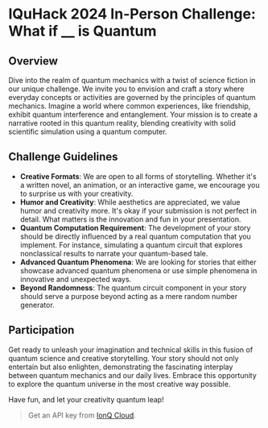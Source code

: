 # IQuHack 2024 In-Person Challenge: What if __ is Quantum

## Overview
Dive into the realm of quantum mechanics with a twist of science fiction in our unique challenge. We invite you to envision and craft a story where everyday concepts or activities are governed by the principles of quantum mechanics. Imagine a world where common experiences, like friendship, exhibit quantum interference and entanglement. Your mission is to create a narrative rooted in this quantum reality, blending creativity with solid scientific simulation using a quantum computer.

## Challenge Guidelines
- **Creative Formats**: We are open to all forms of storytelling. Whether it's a written novel, an animation, or an interactive game, we encourage you to surprise us with your creativity.
- **Humor and Creativity**: While aesthetics are appreciated, we value humor and creativity more. It's okay if your submission is not perfect in detail. What matters is the innovation and fun in your presentation.
- **Quantum Computation Requirement**: The development of your story should be directly influenced by a real quantum computation that you implement. For instance, simulating a quantum circuit that explores nonclassical results to narrate your quantum-based tale.
- **Advanced Quantum Phenomena**: We are looking for stories that either showcase advanced quantum phenomena or use simple phenomena in innovative and unexpected ways.
- **Beyond Randomness**: The quantum circuit component in your story should serve a purpose beyond acting as a mere random number generator.

## Participation
Get ready to unleash your imagination and technical skills in this fusion of quantum science and creative storytelling. Your story should not only entertain but also enlighten, demonstrating the fascinating interplay between quantum mechanics and our daily lives. Embrace this opportunity to explore the quantum universe in the most creative way possible.

Have fun, and let your creativity quantum leap!

> Get an API key from [IonQ Cloud](https://cloud.ionq.com/settings/keys).

